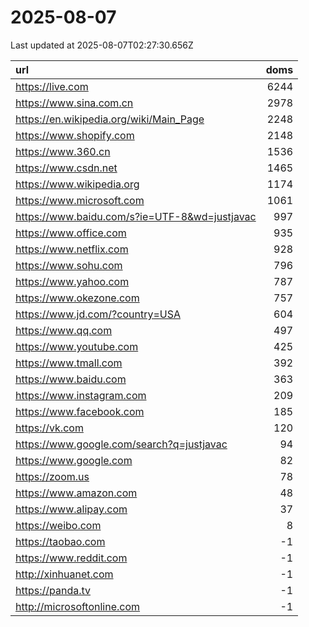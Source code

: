 # 2025-08-07

<!-- BEGIN -->
Last updated at 2025-08-07T02:27:30.656Z

url | doms
:- | -:
https://live.com | 6244
https://www.sina.com.cn | 2978
https://en.wikipedia.org/wiki/Main_Page | 2248
https://www.shopify.com | 2148
https://www.360.cn | 1536
https://www.csdn.net | 1465
https://www.wikipedia.org | 1174
https://www.microsoft.com | 1061
https://www.baidu.com/s?ie=UTF-8&wd=justjavac | 997
https://www.office.com | 935
https://www.netflix.com | 928
https://www.sohu.com | 796
https://www.yahoo.com | 787
https://www.okezone.com | 757
https://www.jd.com/?country=USA | 604
https://www.qq.com | 497
https://www.youtube.com | 425
https://www.tmall.com | 392
https://www.baidu.com | 363
https://www.instagram.com | 209
https://www.facebook.com | 185
https://vk.com | 120
https://www.google.com/search?q=justjavac | 94
https://www.google.com | 82
https://zoom.us | 78
https://www.amazon.com | 48
https://www.alipay.com | 37
https://weibo.com | 8
https://taobao.com | -1
https://www.reddit.com | -1
http://xinhuanet.com | -1
https://panda.tv | -1
http://microsoftonline.com | -1
<!-- END -->
